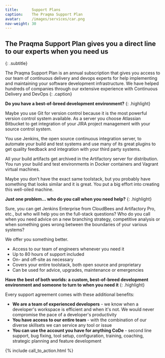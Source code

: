 ```yaml
---
title:      Support Plans
caption:    The Praqma Support Plan
avatar:     /images/services/car.png
nav-weight: 30
---
```


## The Praqma Support Plan gives you a direct line to our experts when you need us
{: .subtitle}

The Praqma Support Plan is an annual subscription that gives you access to our team
of continuous delivery and devops experts for help implementing and maintaining
your software development infrastructure.  We have helped hundreds of companies
through our extensive experience with Continuous Delivery and DevOps
{: .caption}

**Do you have a best-of-breed development environment?**
{: .highlight}

Maybe you use Git for version control because it is the most powerful version control system available.
As a server you choose Atlassian Bitbucket to get integration of your JIRA project management with your source control system.

You use Jenkins, the open source continuous integration server, to automate your build and test systems and use many of its great plugins to get quality feedback and integration with your third party systems.

All your build artifacts get archived in the Artifactory server for distribution.
You run your build and test environments in Docker containers and Vagrant virtual machines.

Maybe you don’t have the exact same toolstack, but you probably have something that looks similar and it is great.
You put a big effort into creating this well-oiled machine.

**Just one problem... who do you call when you need help?**
{: .highlight}

Sure, you can get Jenkins Enterprise from CloudBees and Artifactory Pro, etc., but who will help you on the full-stack questions?
Who do you call when you need advice on a new branching strategy, competitive analysis or when something goes wrong between the boundaries of your various systems?

We offer you something better.

 * Access to our team of engineers whenever you need it
 * Up to 80 hours of support included
 * On- and off-site as necessary
 * Covers your entire toolstack, both open source and proprietary
 * Can be used for advice, upgrades, maintenance or emergencies

**Have the best of both worlds: a custom, best-of-breed development environment and someone to turn to when you need it**
{: .highlight}

Every support agreement comes with these additional benefits:

* **We are a team of experienced developers** - we know when a developer's workspace is efficient and when it's not. We would never compromise the pace of a developer's productivity
* **You have access to our entire team** - with the combination of our diverse skillsets we can service any tool or issue
* **You can use the account you have for anything CoDe** - second line support, bug fixing, tool setup, configuration, training, coaching, strategic planning and feature development

{% include call_to_action.html %}
